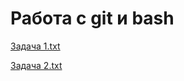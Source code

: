 # Работа с git и bash

[Задача 1.txt](https://github.com/user-attachments/files/17421192/bash1.txt)

[Задача 2.txt](https://github.com/user-attachments/files/17424058/bash2.txt)
